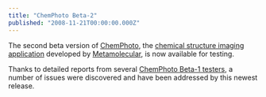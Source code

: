 ```yaml
---
title: "ChemPhoto Beta-2"
published: "2008-11-21T00:00:00.000Z"
---
```


The second beta version of [ChemPhoto](http://metamolecular.com/chemphoto), the [chemical structure imaging application](/articles/2008/09/08/smarter-cheminformatics-from-sd-file-to-image-collection-with-chemphoto) developed by [Metamolecular](http://metamolecular.com), is now available for testing.

Thanks to detailed reports from several [ChemPhoto Beta-1 testers](/articles/2008/10/24/chemphoto-beta-1-now-available), a number of issues were discovered and have been addressed by this newest release.

